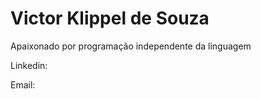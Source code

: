<h1>Victor Klippel de Souza </h1>
<p>Apaixonado por programação independente da linguagem</p>

<p> Linkedin:<a href="https://www.linkedin.com/in/victor-klippel-de-souza-89b5a4a5/" rel="nofollow"></a>
</p>
 <p>Email:
<a href="mailto:victorklippel@hotmail.com">
  </a>
  </p>
